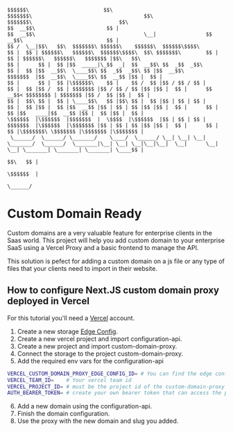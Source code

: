 ``` 
$$$$$$\                        $$\                                   $$$$$$$\                                    $$\                 $$$$$$$\                            $$\           
$$  __$$\                       $$ |                                  $$  __$$\                                   \__|                $$  __$$\                           $$ |          
$$ /  \__|$$\   $$\  $$$$$$$\ $$$$$$\    $$$$$$\  $$$$$$\$$$$\        $$ |  $$ | $$$$$$\   $$$$$$\  $$$$$$\$$$$\  $$\ $$$$$$$\        $$ |  $$ | $$$$$$\   $$$$$$\   $$$$$$$ |$$\   $$\ 
$$ |      $$ |  $$ |$$  _____|\_$$  _|  $$  __$$\ $$  _$$  _$$\       $$ |  $$ |$$  __$$\  \____$$\ $$  _$$  _$$\ $$ |$$  __$$\       $$$$$$$  |$$  __$$\  \____$$\ $$  __$$ |$$ |  $$ |
$$ |      $$ |  $$ |\$$$$$$\    $$ |    $$ /  $$ |$$ / $$ / $$ |      $$ |  $$ |$$ /  $$ | $$$$$$$ |$$ / $$ / $$ |$$ |$$ |  $$ |      $$  __$$< $$$$$$$$ | $$$$$$$ |$$ /  $$ |$$ |  $$ |
$$ |  $$\ $$ |  $$ | \____$$\   $$ |$$\ $$ |  $$ |$$ | $$ | $$ |      $$ |  $$ |$$ |  $$ |$$  __$$ |$$ | $$ | $$ |$$ |$$ |  $$ |      $$ |  $$ |$$   ____|$$  __$$ |$$ |  $$ |$$ |  $$ |
\$$$$$$  |\$$$$$$  |$$$$$$$  |  \$$$$  |\$$$$$$  |$$ | $$ | $$ |      $$$$$$$  |\$$$$$$  |\$$$$$$$ |$$ | $$ | $$ |$$ |$$ |  $$ |      $$ |  $$ |\$$$$$$$\ \$$$$$$$ |\$$$$$$$ |\$$$$$$$ |
 \______/  \______/ \_______/    \____/  \______/ \__| \__| \__|      \_______/  \______/  \_______|\__| \__| \__|\__|\__|  \__|      \__|  \__| \_______| \_______| \_______| \____$$ |
                                                                                                                                                                              $$\   $$ |
                                                                                                                                                                              \$$$$$$  |
                                                                                                                                                                               \______/ 
```

# Custom Domain Ready

Custom domains are a very valuable feature for enterprise clients in the Saas world. This project will help you add custom domain to your enterprise SaaS using a Vercel Proxy and a basic frontend to manage the API.

This solution is pefect for adding a custom domain on a js file or any type of files that your clients need to import in their website.

## How to configure Next.JS custom domain proxy deployed in Vercel

For this tutorial you'll need a [Vercel](https://vercel.com/) account.

1. Create a new storage [Edge Config](https://vercel.com/docs/storage/edge-config).
2. Create a new vercel project and import configuration-api.
3. Create a new project and import custom-domain-proxy.
4. Connect the storage to the project custom-domain-proxy.
5. Add the required env vars for the configuration-api

```bash
VERCEL_CUSTOM_DOMAIN_PROXY_EDGE_CONFIG_ID= # You can find the edge config id when you click on the storage
VERCEL_TEAM_ID=    # Your vercel team id
VERCEL_PROJECT_ID= # must be the project id of the custom-domain-proxy because this is on this project that we want to add domains
AUTH_BEARER_TOKEN= # create your own bearer token that can access the projects
```

6. Add a new domain using the configuration-api.
7. Finish the domain configuration.
8. Use the proxy with the new domain and slug you added.
